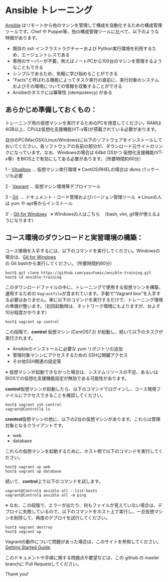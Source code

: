 # Ansible トレーニング
[Ansible](http://docs.ansible.com/ansible/) はリモートから他のマシンを管理して構成を自動化するための構成管理ツールです。Chef や Puppet等、他の構成管理ツールに比べて、以下のような特徴があります。

- 既存の ssh インフラストラクチャーおよび Python実行環境を利用するため、エージェントレスである
- 専用のサーバーが不要。例えばノートPCから100台のマシンを管理するようなこともできる
- シンプルであるため、気軽に学び始めることができる
- "Facts"と呼ばれる機能によってタスク実行の直前に、実行対象のシステムおよびその環境についての情報を収集することができる
- Ansibeのタスクには冪等性 (idempotency) がある

あらかじめ準備しておくもの：
------------------------------
トレーニング用の仮想マシンを実行するためのPCを用意してください。RAMは 4GB以上、CPUは仮想化支援機能(VT-x等)が搭載されている必要があります。

自分のPC(MacOSX/Linux/Windows)に以下のソフトウェアをインストールしておいてください。各ソフトウェアの名前の部分が、ダウンロード元サイトのリンクになっています。なお、Windowsの場合は 64bit OSかつ 仮想化支援機能(VT-x等）をBIOS上で有効にしてある必要があります。（所要時間約60分）

 1 - [Vitualbox](https://www.virtualbox.org/wiki/Downloads)  ... 仮想マシン実行環境 ※ CentOS/RHELの場合は dkms パッケージも必要

 2 - [Vagrant](https://www.vagrantup.com)  ... 仮想マシン環境等デプロイツール
 
 3 - [Git](https://git-scm.com/downloads)  ... ドキュメント・コード管理およびバージョン管理ツール  ※ Linuxの人は yum や apt等からインストール
 
 3’ - [Git for Windows](https://git-scm.com/download/win)    ※ Windowsの人はこちら  （bash, vim, git等が使えるようになります）

コース環境のダウンロードと実習環境の構築：
-----------------------
コース環境を入手するには、以下のコマンドを実行してください。Windowsの場合は、[Git for Windows](https://git-scm.com/download/win)の Git bashから実行してください。（所要時間約60分）

```shell
host$ git clone https://github.com/yasufumic/ansible-training.git
host$ cd ansible-training
```

このダウンロードファイルの中に、トレーニングで使用する仮想マシンを構築、運用するための `Vagrantfile`が含まれています。手動で"Vagrant box"を入手する必要はありません。単に以下のコマンドを実行するだけで、トレーニング環境の準備が整います。（初回起動時は、ネットワーク環境にもよりますが、およそ10分程度かかります）
```shell
host$ vagrant up control
```
この段階で、**control** 仮想マシン (CentOS7.2) が起動し、続いて以下のタスクが実行されます。
- Ansibleのインストールに必要な yum リポジトリの追加
- 管理対象マシンにアクセスするための SSH公開鍵アクセス
- その他SSH関連の設定等

 ※ 仮想マシンが起動できなかった場合は、システムリソースの不足、あるいはBIOSでの仮想化支援機能設定が無効である可能性があります。

**control**仮想マシンが起動したら、以下のコマンドでログインし、コース環境ファイルにアクセスできることを確認してください。
```
host$ vagrant ssh control
vagrant@Controll$ ls
```

**crontrol**仮想マシンの他に、以下の2台の仮想マシンがあります。これらは管理対象となるクライアントです。

- web
- database

これらの仮想マシンを起動するために、ホスト側で以下のコマンドを実行してください。
```
host$ vagrant up web
host$ vagrant up database
```

続いて、**control**上で以下のコマンドを試します。
```
vagrant@Control$ ansible all --list-hosts
vagrant@Control$ ansible all -m ping
```

 ※ なお、この段階で、エラーが出たり、何もファイルが見えていない場合は、デプロイに失敗しているので、以下のコマンドをホスト上で実行し、一旦仮想マシンを削除して、再度のデプロイを試行してください。


```
host$ vagrant destroy
host$ vagrant up
```

Vagrantの動作について問題があった場合は、このサイトを参照してください。 [Getting Started Guide](http://docs.vagrantup.com/v2/getting-started/index.html).

このドキュメントや手順に関する問題点や要望などは、この github の master branchに Pull Requestしてください。

Thank you!
